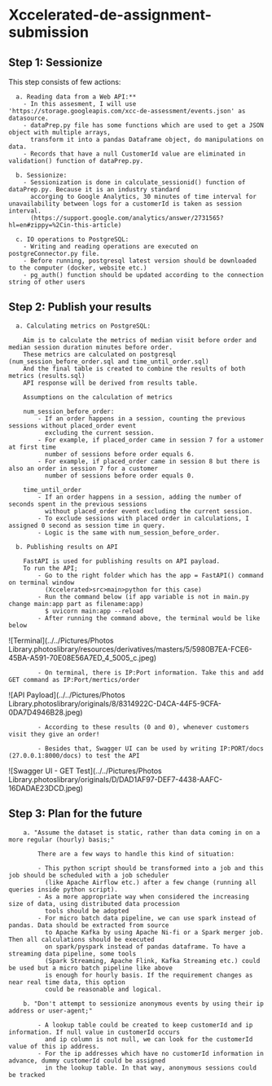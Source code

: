 # Xccelerated-de-assignment-submission

## Step 1: Sessionize

This step consists of few actions: 

      a. Reading data from a Web API:** 
        - In this assesment, I will use 'https://storage.googleapis.com/xcc-de-assessment/events.json' as datasource.  
        - dataPrep.py file has some functions which are used to get a JSON object with multiple arrays, 
          transform it into a pandas Dataframe object, do manipulations on data.
        - Records that have a null CustomerId value are eliminated in validation() function of dataPrep.py.

      b. Sessionize:
        - Sessionization is done in calculate_sessionid() function of dataPrep.py. Because it is an industry standard 
          accorging to Google Analytics, 30 minutes of time interval for unavailability between logs for a customerId is taken as session interval. 
          (https://support.google.com/analytics/answer/2731565?hl=en#zippy=%2Cin-this-article)

      c. IO operations to PostgreSQL:
        - Writing and reading operations are executed on postgreConnector.py file. 
        - Before running, postgresql latest version should be downloaded to the computer (docker, website etc.)
        - pg_auth() function should be updated according to the connection string of other users

## Step 2: Publish your results

      a. Calculating metrics on PostgreSQL:
        
        Aim is to calculate the metrics of median visit before order and median session duration minutes before order. 
        These metrics are calculated on postgresql (num_session_before_order.sql and time_until_order.sql)
        And the final table is created to combine the results of both metrics (results.sql)
        API response will be derived from results table.

        Assumptions on the calculation of metrics
        
        num_session_before_order: 
            - If an order happens in a session, counting the previous sessions without placed_order event 
              excluding the current session. 
            - For example, if placed_order came in session 7 for a ustomer at first time
              number of sessions before order equals 6. 
            - For example, if placed_order came in session 8 but there is also an order in session 7 for a customer
              number of sessions before order equals 0. 

        time_until_order
            - If an order happens in a session, adding the number of seconds spent in the previous sessions 
              without placed_order event excluding the current session. 
            - To exclude sessions with placed order in calculations, I assigned 0 second as session time in query.
            - Logic is the same with num_session_before_order.

      b. Publishing results on API
        
        FastAPI is used for publishing results on API payload.
        To run the API;
            - Go to the right folder which has the app = FastAPI() command on terminal window 
              (Xccelerated>src>main>python for this case)  
            - Run the command below (if app variable is not in main.py change main:app part as filename:app)
              $ uvicorn main:app --reload
            - After running the command above, the terminal would be like below
        
![Terminal](../../Pictures/Photos Library.photoslibrary/resources/derivatives/masters/5/5980B7EA-FCE6-45BA-A591-70E08E56A7ED_4_5005_c.jpeg)

            - On terminal, there is IP:Port information. Take this and add GET command as IP:Port/mertics/order

![API Payload](../../Pictures/Photos Library.photoslibrary/originals/8/8314922C-D4CA-44F5-9CFA-0DA7D4946B28.jpeg)

            - According to these results (0 and 0), whenever customers visit they give an order!

            - Besides that, Swagger UI can be used by writing IP:PORT/docs (27.0.0.1:8000/docs) to test the API

![Swagger UI - GET Test](../../Pictures/Photos Library.photoslibrary/originals/D/DAD1AF97-DEF7-4438-AAFC-16DADAE23DCD.jpeg)


## Step 3: Plan for the future

        a. "Assume the dataset is static, rather than data coming in on a more regular (hourly) basis;"

            There are a few ways to handle this kind of situation:

            - This python script should be transformed into a job and this job should be scheduled with a job scheduler 
              (like Apache Airflow etc.) after a few change (running all queries inside python script).
            - As a more appropriate way when considered the increasing size of data, using distributed data procession 
              tools should be adopted
            - For micro batch data pipeline, we can use spark instead of pandas. Data should be extracted from source 
              to Apache Kafka by using Apache Ni-fi or a Spark merger job. Then all calculations should be executed 
              on spark/pyspark instead of pandas dataframe. To have a streaming data pipeline, some tools 
              (Spark Streaming, Apache Flink, Kafka Streaming etc.) could be used but a micro batch pipeline like above 
              is enough for hourly basis. If the requirement changes as near real time data, this option 
              could be reasonable and logical.

        b. "Don't attempt to sessionize anonymous events by using their ip address or user-agent;"

            - A lookup table could be created to keep customerId and ip information. If null value in customerId occurs 
              and ip column is not null, we can look for the customerId value of this ip address.
            - For the ip addresses which have no customerId information in advance, dummy customerId could be assigned 
              in the lookup table. In that way, anonymous sessions could be tracked
